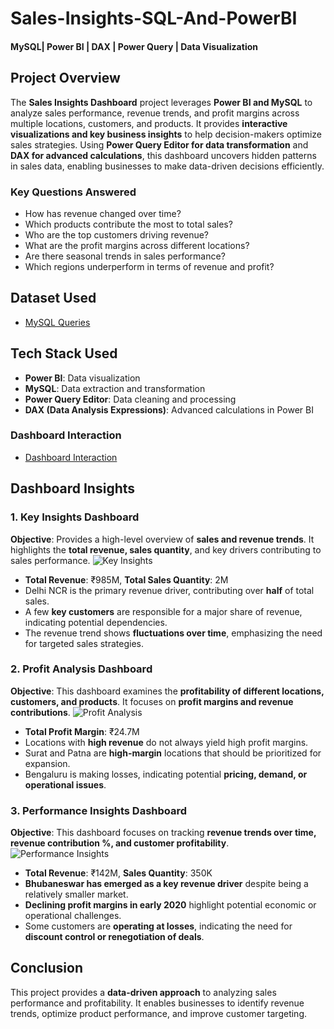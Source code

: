 # Sales-Insights-SQL-And-PowerBI
#### MySQL| Power BI | DAX | Power Query | Data Visualization
## Project Overview
The **Sales Insights Dashboard** project leverages **Power BI and MySQL** to analyze sales performance, revenue trends, and profit margins across multiple locations, customers, and products. It provides **interactive visualizations and key business insights** to help decision-makers optimize sales strategies. Using **Power Query Editor for data transformation** and **DAX for advanced calculations**, this dashboard uncovers hidden patterns in sales data, enabling businesses to make data-driven decisions efficiently.
### Key Questions Answered
- How has revenue changed over time?
- Which products contribute the most to total sales?
- Who are the top customers driving revenue?
- What are the profit margins across different locations?
- Are there seasonal trends in sales performance?
- Which regions underperform in terms of revenue and profit?
## Dataset Used
- <a href="https://github.com/akhilanm123/Sales-Insights-SQL-And-PowerBI/blob/main/db_dump%20(1).sql">MySQL Queries</a>
## Tech Stack Used
- **Power BI**: Data visualization
- **MySQL**: Data extraction and transformation
- **Power Query Editor**: Data cleaning and processing
- **DAX (Data Analysis Expressions)**: Advanced calculations in Power BI
### Dashboard Interaction
- <a href="https://github.com/akhilanm123/Sales-Insights-SQL-And-PowerBI/blob/main/Sales%20Insights.pbix">Dashboard Interaction</a>
## Dashboard Insights
### 1. Key Insights Dashboard
**Objective**:  Provides a high-level overview of **sales and revenue trends**. It highlights the **total revenue, sales quantity**, and key drivers contributing to sales performance.
![Key Insights](https://github.com/user-attachments/assets/75804912-87e8-45a7-a070-dd248898b3df)
- **Total Revenue**: ₹985M, **Total Sales Quantity**: 2M
- Delhi NCR is the primary revenue driver, contributing over **half** of total sales.
- A few **key customers** are responsible for a major share of revenue, indicating potential dependencies.
- The revenue trend shows **fluctuations over time**, emphasizing the need for targeted sales strategies.
### 2. Profit Analysis Dashboard
**Objective**: This dashboard examines the **profitability of different locations, customers, and products**. It focuses on **profit margins and revenue contributions**.
![Profit Analysis](https://github.com/user-attachments/assets/2fc4fb5e-74c4-402a-9d47-61a01a1b367a)
- **Total Profit Margin**: ₹24.7M
- Locations with **high revenue** do not always yield high profit margins.
- Surat and Patna are **high-margin** locations that should be prioritized for expansion.
- Bengaluru is making losses, indicating potential **pricing, demand, or operational issues**.
### 3. Performance Insights Dashboard
**Objective**: This dashboard focuses on tracking **revenue trends over time, revenue contribution %, and customer profitability**.
![Performance Insights](https://github.com/user-attachments/assets/c49ffc46-0dbd-498d-b730-4ee27789fc2f)
- **Total Revenue**: ₹142M, **Sales Quantity**: 350K
- **Bhubaneswar has emerged as a key revenue driver** despite being a relatively smaller market.
- **Declining profit margins in early 2020** highlight potential economic or operational challenges.
- Some customers are **operating at losses**, indicating the need for **discount control or renegotiation of deals**.
## Conclusion
This project provides a **data-driven approach** to analyzing sales performance and profitability. It enables businesses to identify revenue trends, optimize product performance, and improve customer targeting.


